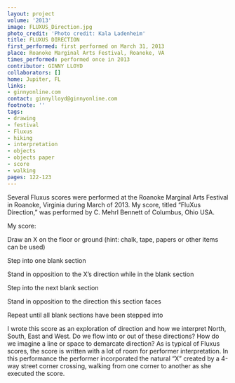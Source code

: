 ```yaml
---
layout: project
volume: '2013'
image: FLUXUS_Direction.jpg
photo_credit: 'Photo credit: Kala Ladenheim'
title: FLUXUS DIRECTION
first_performed: first performed on March 31, 2013
place: Roanoke Marginal Arts Festival, Roanoke, VA
times_performed: performed once in 2013
contributor: GINNY LLOYD
collaborators: []
home: Jupiter, FL
links:
- ginnyonline.com
contact: ginnylloyd@ginnyonline.com
footnote: ''
tags:
- drawing
- festival
- Fluxus
- hiking
- interpretation
- objects
- objects paper
- score
- walking
pages: 122-123
---
```


Several Fluxus scores were performed at the Roanoke Marginal Arts Festival in Roanoke, Virginia during March of 2013. My score, titled “FluXus Direction,” was performed by C. Mehrl Bennett of Columbus, Ohio USA.

My score:

Draw an X on the floor or ground (hint: chalk, tape, papers or other items can be used)

Step into one blank section

Stand in opposition to the X’s direction while in the blank section

Step into the next blank section

Stand in opposition to the direction this section faces

Repeat until all blank sections have been stepped into

I wrote this score as an exploration of direction and how we interpret North, South, East and West. Do we flow into or out of these directions? How do we imagine a line or space to demarcate direction? As is typical of Fluxus scores, the score is written with a lot of room for performer interpretation. In this performance the performer incorporated the natural “X” created by a 4-way street corner crossing, walking from one corner to another as she executed the score.

